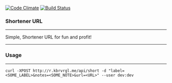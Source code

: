 [![Code Climate](https://codeclimate.com/github/klebervirgilio/kbrvrgl.png)](https://codeclimate.com/github/klebervirgilio/kbrvrgl)
[![Build Status](https://travis-ci.org/klebervirgilio/kbrvrgl.svg?branch=master)](https://travis-ci.org/klebervirgilio/kbrvrgl)
### Shortener URL
--------

Simple, Shortener URL for fun and profit!

---------
### Usage
---------

`curl -XPOST http://r.kbrvrgl.me/api/short -d "label=<SOME_LABEL>&notes=<SOME_NOTE>&url=<URL>" --user dev:dev`
